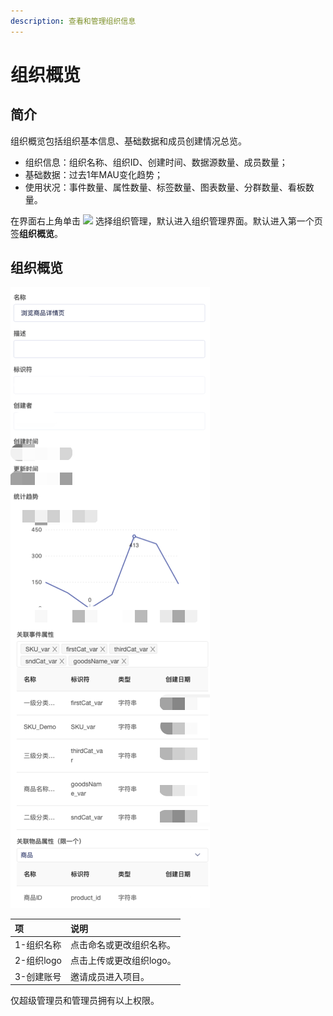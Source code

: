 ```yaml
---
description: 查看和管理组织信息
---
```


# 组织概览

## 简介

组织概览包括组织基本信息、基础数据和成员创建情况总览。

* 组织信息：组织名称、组织ID、创建时间、数据源数量、成员数量；
* 基础数据：过去1年MAU变化趋势；
* 使用状况：事件数量、属性数量、标签数量、图表数量、分群数量、看板数量。

在界面右上角单击 ![](https://docs.growingio.com/.gitbook/assets/-Lo08UtW7H58ehFKeZ4g-Lsu2CWi8CGylwC7jWSB-LsuPIbtjENP0zZy9KaU2019-10-10_18-59-32.png) 选择组织管理，默认进入组织管理界面。默认进入第一个页签**组织概览**。

## 组织概览

![&#x7EC4;&#x7EC7;&#x6982;&#x89C8;](../../.gitbook/assets/image%20%28128%29.png)

| 项 | 说明 |
| :--- | :--- |
| 1-组织名称 | 点击命名或更改组织名称。 |
| 2-组织logo | 点击上传或更改组织logo。 |
| 3-创建账号 | 邀请成员进入项目。 |

仅超级管理员和管理员拥有以上权限。

